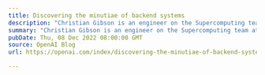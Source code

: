 ```yaml
---
title: Discovering the minutiae of backend systems
description: "Christian Gibson is an engineer on the Supercomputing team at OpenAI."
summary: "Christian Gibson is an engineer on the Supercomputing team at OpenAI."
pubDate: Thu, 08 Dec 2022 08:00:00 GMT
source: OpenAI Blog
url: https://openai.com/index/discovering-the-minutiae-of-backend-systems

---
```


